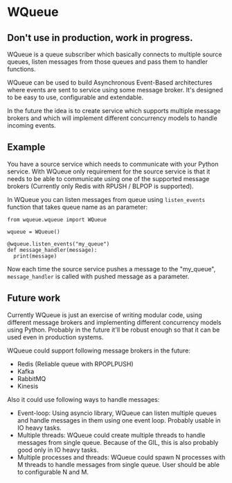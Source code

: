 # WQueue

## Don't use in production, work in progress.

WQueue is a queue subscriber which basically connects to multiple source queues, listen messages from those queues and pass them to handler functions.

WQueue can be used to build Asynchronous Event-Based architectures where events are sent to service using some message broker. It's designed to be easy to use, configurable and extendable.

In the future the idea is to create service which supports multiple message brokers and which will implement different concurrency models to handle incoming events.

## Example

You have a source service which needs to communicate with your Python service. With WQueue only requirement for the source service is that it needs to be able to communicate using one of the supported message brokers (Currently only Redis with RPUSH / BLPOP is supported).

In WQueue you can listen messages from queue using `listen_events` function that takes queue name as an parameter:

```
from wqueue.wqueue import WQueue

wqueue = WQueue()

@wqueue.listen_events("my_queue")
def message_handler(message):
  print(message)
```

Now each time the source service pushes a message to the "my_queue", `message_handler` is called with pushed message as a parameter.

## Future work

Currently WQueue is just an exercise of writing modular code, using different message brokers and implementing different concurrency models using Python. Probably in the future it'll be robust enough so that it can be used even in production systems.

WQueue could support following message brokers in the future:
* Redis (Reliable queue with RPOPLPUSH)
* Kafka
* RabbitMQ
* Kinesis

Also it could use following ways to handle messages:
* Event-loop: Using asyncio library, WQueue can listen multiple queues and handle messages in them using one event loop. Probably usable in IO heavy tasks.
* Multiple threads: WQueue could create multiple threads to handle messages from single queue. Because of the GIL, this is also probably good only in IO heavy tasks.
* Multiple processes and threads: WQueue could spawn N processes with M threads to handle messages from single queue. User should be able to configurable N and M.
